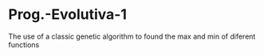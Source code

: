# Prog.-Evolutiva-1
The use of a classic genetic algorithm to found the max and min of diferent functions
